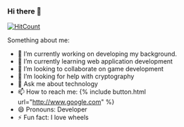 ### Hi there 👋


[![HitCount](http://hits.dwyl.com/Mr-G-D/Mr-G-D.svg)](http://hits.dwyl.com/Mr-G-D/Mr-G-D)

Something about me:

- 🔭 I’m currently working on developing my background.
- 🌱 I’m currently learning web application development
- 👯 I’m looking to collaborate on game development
- 🤔 I’m looking for help with cryptography
- 💬 Ask me about technology
- 📫 How to reach me: {% include button.html url="http://www.google.com" %}
- 😄 Pronouns: Developer
- ⚡ Fun fact: I love wheels
